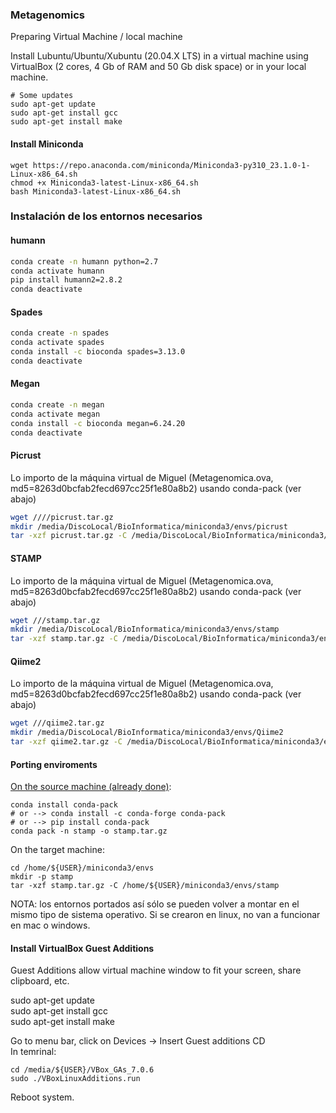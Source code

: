 ### Metagenomics

Preparing Virtual Machine / local machine

Install Lubuntu/Ubuntu/Xubuntu (20.04.X LTS) in a virtual machine using VirtualBox (2 cores, 4 Gb of RAM and 50 Gb disk space) or in your local machine.

```
# Some updates
sudo apt-get update
sudo apt-get install gcc
sudo apt-get install make
```

#### Install Miniconda

```
wget https://repo.anaconda.com/miniconda/Miniconda3-py310_23.1.0-1-Linux-x86_64.sh
chmod +x Miniconda3-latest-Linux-x86_64.sh
bash Miniconda3-latest-Linux-x86_64.sh
```

### Instalación de los entornos necesarios

#### humann

```bash
conda create -n humann python=2.7
conda activate humann
pip install humann2=2.8.2
conda deactivate
```

#### Spades

```bash
conda create -n spades
conda activate spades
conda install -c bioconda spades=3.13.0
conda deactivate
```

#### Megan

```bash
conda create -n megan
conda activate megan
conda install -c bioconda megan=6.24.20
conda deactivate
```
#### Picrust

Lo importo de la máquina virtual de Miguel (Metagenomica.ova, md5=8263d0bcfab2fecd697cc25f1e80a8b2) usando conda-pack (ver abajo)

```bash
wget ////picrust.tar.gz
mkdir /media/DiscoLocal/BioInformatica/miniconda3/envs/picrust
tar -xzf picrust.tar.gz -C /media/DiscoLocal/BioInformatica/miniconda3/envs/picrust
```

#### STAMP

Lo importo de la máquina virtual de Miguel (Metagenomica.ova, md5=8263d0bcfab2fecd697cc25f1e80a8b2) usando conda-pack (ver abajo)

```bash
wget ///stamp.tar.gz
mkdir /media/DiscoLocal/BioInformatica/miniconda3/envs/stamp
tar -xzf stamp.tar.gz -C /media/DiscoLocal/BioInformatica/miniconda3/envs/stamp
```

#### Qiime2

Lo importo de la máquina virtual de Miguel (Metagenomica.ova, md5=8263d0bcfab2fecd697cc25f1e80a8b2) usando conda-pack (ver abajo)

```bash
wget ///qiime2.tar.gz
mkdir /media/DiscoLocal/BioInformatica/miniconda3/envs/Qiime2
tar -xzf qiime2.tar.gz -C /media/DiscoLocal/BioInformatica/miniconda3/envs/qiime2
```


#### Porting enviroments

[On the source machine (already done)](https://conda.github.io/conda-pack/):
```
conda install conda-pack
# or --> conda install -c conda-forge conda-pack
# or --> pip install conda-pack
conda pack -n stamp -o stamp.tar.gz
```

On the target machine:
```
cd /home/${USER}/miniconda3/envs
mkdir -p stamp
tar -xzf stamp.tar.gz -C /home/${USER}/miniconda3/envs/stamp
```

NOTA: los entornos portados así sólo se pueden volver a montar en el mismo tipo de sistema operativo. Si se crearon en linux, no van a funcionar en mac o windows.  


#### Install VirtualBox Guest Additions

Guest Additions allow virtual machine window to fit your screen, share clipboard, etc.

sudo apt-get update  
sudo apt-get install gcc  
sudo apt-get install make  

Go to menu bar, click on Devices -> Insert Guest additions CD  
In temrinal:  
```
cd /media/${USER}/VBox_GAs_7.0.6  
sudo ./VBoxLinuxAdditions.run  
```
Reboot system.

